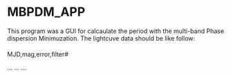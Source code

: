 # MBPDM_APP
This program was a GUI for calcaulate the period with the multi-band Phase dispersion Minimuzation.
The lightcuve data should be like follow:
####
MJD,mag,error,filter#

...
...
...
#####
